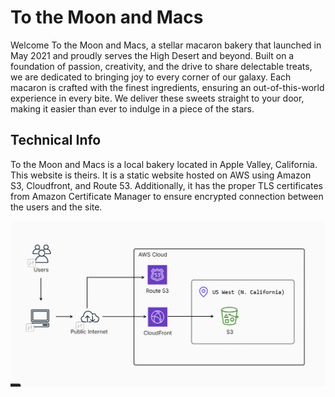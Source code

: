 # To the Moon and Macs
Welcome To the Moon and Macs, a stellar macaron bakery that launched in May 2021 and proudly serves the High Desert and beyond. Built on a foundation of passion, creativity, and the drive to share delectable treats, we are dedicated to bringing joy to every corner of our galaxy. Each macaron is crafted with the finest ingredients, ensuring an out-of-this-world experience in every bite. We deliver these sweets straight to your door, making it easier than ever to indulge in a piece of the stars.

## Technical Info
To the Moon and Macs is a local bakery located in Apple Valley, California. This website is theirs. It is a static website hosted on AWS using Amazon S3, Cloudfront, and Route 53. Additionally, it has the proper TLS certificates from Amazon Certificate Manager to ensure encrypted connection between the users and the site.

![diagram](https://github.com/Aleroms/moonymacs/blob/main/public/moonymac_architecture.png)
